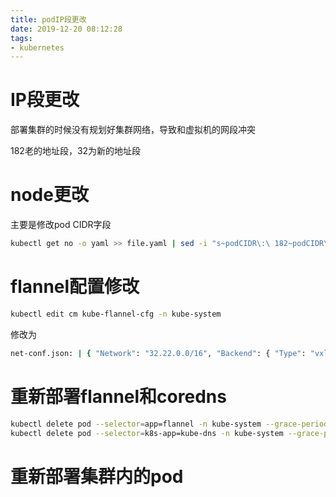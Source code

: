 ```yaml
---
title: podIP段更改
date: 2019-12-20 08:12:28
tags:
- kubernetes
---
```


# IP段更改

部署集群的时候没有规划好集群网络，导致和虚拟机的网段冲突

<!--more-->

182老的地址段，32为新的地址段

# node更改

主要是修改pod CIDR字段

```bash
kubectl get no -o yaml >> file.yaml | sed -i "s~podCIDR\:\ 182~podCIDR\:\ 32~" file.yaml| kubectl delete no $hostname && kubectl create -f file.yaml
```

# flannel配置修改

```bash
kubectl edit cm kube-flannel-cfg -n kube-system
```

修改为

```bash
net-conf.json: | { "Network": "32.22.0.0/16", "Backend": { "Type": "vxlan" } }
```

# 重新部署flannel和coredns

```bash
kubectl delete pod --selector=app=flannel -n kube-system --grace-period=0
kubectl delete pod --selector=k8s-app=kube-dns -n kube-system --grace-period=0
```

# 重新部署集群内的pod



